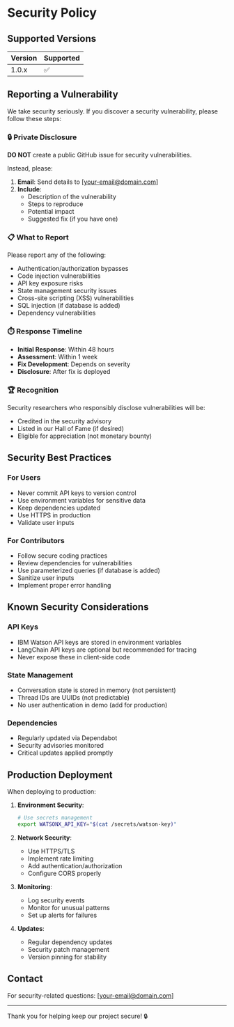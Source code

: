 # Security Policy

## Supported Versions

| Version | Supported          |
| ------- | ------------------ |
| 1.0.x   | :white_check_mark: |

## Reporting a Vulnerability

We take security seriously. If you discover a security vulnerability, please follow these steps:

### 🔒 Private Disclosure

**DO NOT** create a public GitHub issue for security vulnerabilities.

Instead, please:

1. **Email**: Send details to [your-email@domain.com]
2. **Include**:
   - Description of the vulnerability
   - Steps to reproduce
   - Potential impact
   - Suggested fix (if you have one)

### 📋 What to Report

Please report any of the following:
- Authentication/authorization bypasses
- Code injection vulnerabilities
- API key exposure risks
- State management security issues
- Cross-site scripting (XSS) vulnerabilities
- SQL injection (if database is added)
- Dependency vulnerabilities

### ⏱️ Response Timeline

- **Initial Response**: Within 48 hours
- **Assessment**: Within 1 week
- **Fix Development**: Depends on severity
- **Disclosure**: After fix is deployed

### 🏆 Recognition

Security researchers who responsibly disclose vulnerabilities will be:
- Credited in the security advisory
- Listed in our Hall of Fame (if desired)
- Eligible for appreciation (not monetary bounty)

## Security Best Practices

### For Users
- Never commit API keys to version control
- Use environment variables for sensitive data
- Keep dependencies updated
- Use HTTPS in production
- Validate user inputs

### For Contributors
- Follow secure coding practices
- Review dependencies for vulnerabilities
- Use parameterized queries (if database is added)
- Sanitize user inputs
- Implement proper error handling

## Known Security Considerations

### API Keys
- IBM Watson API keys are stored in environment variables
- LangChain API keys are optional but recommended for tracing
- Never expose these in client-side code

### State Management
- Conversation state is stored in memory (not persistent)
- Thread IDs are UUIDs (not predictable)
- No user authentication in demo (add for production)

### Dependencies
- Regularly updated via Dependabot
- Security advisories monitored
- Critical updates applied promptly

## Production Deployment

When deploying to production:

1. **Environment Security**:
   ```bash
   # Use secrets management
   export WATSONX_API_KEY="$(cat /secrets/watson-key)"
   ```

2. **Network Security**:
   - Use HTTPS/TLS
   - Implement rate limiting
   - Add authentication/authorization
   - Configure CORS properly

3. **Monitoring**:
   - Log security events
   - Monitor for unusual patterns
   - Set up alerts for failures

4. **Updates**:
   - Regular dependency updates
   - Security patch management
   - Version pinning for stability

## Contact

For security-related questions: [your-email@domain.com]

---

Thank you for helping keep our project secure! 🔒
